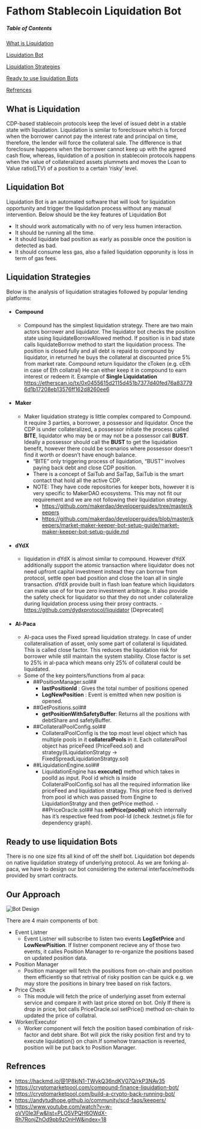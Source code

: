 # Fathom Stablecoin Liquidation Bot

##### Table of Contents  
[What is Liquidation](#liquidation_intro)  

[Liquidation Bot](#liquidation_bot)  

[Liquidation Strategies](#liquidation_stratagies)

[Ready to use liquidation Bots](#ready_to_use_liquidation_bots)

[Refrences](#refrences)

## What is Liquidation
CDP-based stablecoin protocols keep the level of issued debt in a stable state with liquidation. Liquidation is similar to foreclosure which is forced when the borrower cannot pay the interest rate and principal on time, therefore, the lender will force the collateral sale. The difference is that foreclosure happens when the borrower cannot keep up with the agreed cash flow, whereas, liquidation of a position in stablecoin protocols happens when the value of collateralized assets plummets and moves the Loan to Value ratio(LTV) of a position to a certain ‘risky’ level.

## Liquidation Bot
Liquidation Bot is an automated software that will look for liquidation opportunity and trigger the liquidation process without any manual intervention. Below should be the key features of Liquidation Bot
- It should work automatically with no of very less humen interaction.
- It should be running all the time.
- It should liquidate bad position as early as possible once the position is detected as bad.
- It should consume less gas, also a failed liquidation opporunity is loss in term of gas fees.

## Liquidation Strategies
Below is the analysis of liquidation stratagies followed by popular lending platforms:
- #### Compound
    - Compound has the simplest liquidation strategy. There are two main actors borrower and liquidator. The liquidator bot checks the position state using liquidateBorrowAllowed method. If position is in bad state calls liquidateBorrow method to start the liquidation process. The position is closed fully and all debt is repaid to compound by liquidator, in returned he buys the collateral at discounted price 5% from market rate. Compound return liquidator the cToken (e.g. cEth in case of Eth collatral) He can either keep it in compound to earn interest or redeem it. Example of **Single Liquidatation** https://etherscan.io/tx/0x0455615d2115d451b7377d40fed76a837796d1b17208eb13576ff162d8260ee6   
- #### Maker
    - Maker liquidation strategy is little complex compared to Compound. It require 3 parties, a borrower, a possessor and liquidator. Once the CDP is under collateralized, a possessor initiate the process called **BITE**, liquidator who may be or may not be a possessor call **BUST**. Ideally a possessor should call the **BUST** to get the liquidation benefit, however there could be scenarios where possessor doesn’t find it worth or doesn’t have enough balance.   
	    -	“BITE” only triggering process of liquidation, “BUST” involves paying back debt and close CDP position. 
	    -	There is a concept of SaiTub and SaiTap, SaiTub is the smart contact that hold all the active CDP.
	    -	NOTE: They have code repositories for keeper bots, however it is very specific to MakerDAO ecosystems.     This may not fit our requirement and we are not following their liquidation strategy. 
	        -	https://github.com/makerdao/developerguides/tree/master/keepers
	        -	https://github.com/makerdao/developerguides/blob/master/keepers/market-maker-keeper-bot-setup-guide/market-maker-keeper-bot-setup-guide.md
- #### dYdX
    - liquidation in dYdX is almost similar to compound. However dYdX additionally support the atomic transaction where liquidator does not need upfront capital investment instead they can borrow from protocol, settle open bad position and close the loan all in single transaction. dYdX provide built in flash loan feature which liquidators can make use of for true zero investment arbitrage. It also provide the safety check for liquidator so that they do not under collateralize during liquidation process using their proxy contracts. 
	⁃	https://github.com/dydxprotocol/liquidator [Deprecated]   
- #### Al-Paca
    - Al-paca uses the Fixed spread liquidation strategy. In case of under collateralisation of asset, only some part of collateral is liquidated. This is called close factor. This reduces the liquidation risk for borrower while still maintain the system stability. Close factor is set to 25% in al-paca which means only 25% of collateral could be liquidated.
    - Some of the key pointers/functions from al paca:
        - ##PositionManager.sol##
	        - **lastPositionId** : Gives the total number of positions opened
	        - **LogNewPosition** : Event is emitted when new position is opened.
	    - ##GetPositions.sol##
	        -	**getPositionWithSafetyBuffer**: Returns all the positions with debtShare and safetyBuffer.
	    - ##CollateralPoolConfig.sol##
	        - CollateralPoolConfig is the top most level object which has multiple pools in it **collateralPools** in it. Each collateralPool object has priceFeed (PriceFeed.sol) and strategy(ILiquidationStratgy -> FixedSpreadLiquidationStratgy.sol)
	    - ##LiquidationEngine.sol##
    	    -  LiquidationEngine has **execute()** method which takes in poolId as input. Pool id which is inside CollateralPoolConfig.sol has all the required information like priceFeed and liquidation stratagy. This price feed is derived from pool id which was passed from Engine to LiquidationStratgy and then getPrice method.
	    ⁃	##PriceOracle.sol## has **setPrice(poolId)** which internally has it’s respective feed from pool-Id (check .testnet.js file for dependency graph). 
## Ready to use liquidation Bots
There is no one size fits all kind of off the shelf bot. Liquidation bot depends on native liquidation strategy of underlying protocol. As we are forking al-paca, we have to design our bot considering the external interface/methods provided by smart contracts. 

## Our Approach
![Bot Design](./design-docs/liquidation_bot_v1.0.jpg?raw=true "Liquidator Bot")

There are 4 main components of bot:
- Event Listner
  - Event Listner will subscribe to listen two events **LogSetPrice** and **LowNewPisition**. If listner component recieve any of those two events, it calles Position Manager to re-organize the positions based on updated position data.
- Position Manager
  - Position manager will fetch the positions from on-chain and position them efficiently so that retrival of risky position can be quick e.g. we may store the positions in binary tree based on risk factors. 
- Price Check
  - This module will fetch the price of underlying asset from external service and compare it with last price stored on bot. Only If there is drop in price, bot calls PriceOracle.sol setPrice() method on-chain to updated the price of collatral.
- Worker/Executor
  - Worker component will fetch the position based combination of risk-factor and debt share. Bot will pick the risky position first and try to execute liquidation() on chain.If somehow transaction is reverted, position will be put back to Position Manager. 


## Refrences
 - https://hackmd.io/@1P8kjN1-TWykQ36ndKV07Q/rkP3NAv35
 - https://cryptomarketpool.com/compound-finance-liquidation-bot/
 - https://cryptomarketpool.com/build-a-crypto-back-running-bot/
 - https://andytudhope.github.io/community/scd-faqs/keepers/
 - https://www.youtube.com/watch?v=w-oVV0Ie3Fw&list=PLO5VPQH6OWdX-Rh7RonjZhOd9pb9zOnHW&index=18

